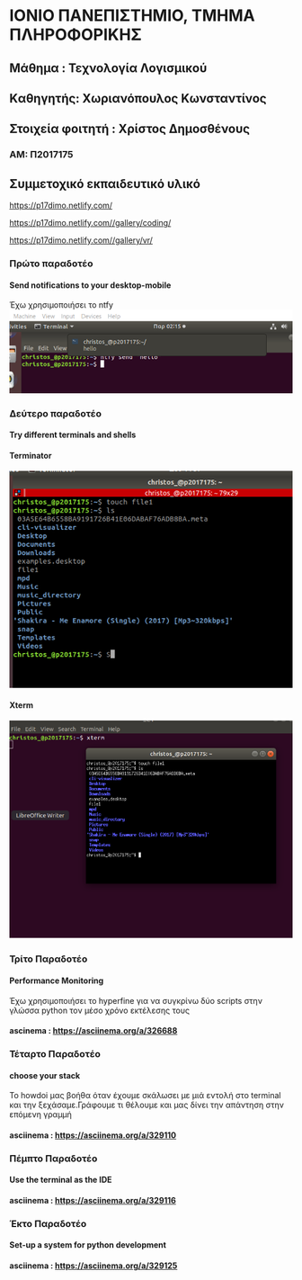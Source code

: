 # ΙΟΝΙΟ ΠΑΝΕΠΙΣΤΗΜΙΟ, ΤΜΗΜΑ ΠΛΗΡΟΦΟΡΙΚΗΣ 
## Μάθημα : Τεχνολογία Λογισμικού
## Kαθηγητής: Χωριανόπουλος Κωνσταντίνος 

## Στοιχεία φοιτητή : Χρίστος Δημοσθένους
### ΑΜ: Π2017175 

## Συμμετοχικό εκπαιδευτικό υλικό

https://p17dimo.netlify.com/

https://p17dimo.netlify.com//gallery/coding/

https://p17dimo.netlify.com//gallery/vr/

### Πρώτο παραδοτέο
#### Send notifications to your desktop-mobile
Έχω χρησιμοποιήσει το ntfy
![ntfy](ntfy.png)

### Δεύτερο παραδοτέο
#### Try different terminals and shells
#### Terminator
![terminator](terminator.png)
#### Xterm
![xterm](xterm.png)

### Τρίτο Παραδοτέο
#### Performance Monitoring
Έχω χρησιμοποιήσει το hyperfine για να συγκρίνω δύο scripts στην γλώσσα python τον μέσο χρόνο εκτέλεσης τους
#### ascinema : https://asciinema.org/a/326688

### Τέταρτο Παραδοτέο
#### choose your stack
To howdoi μας βοήθα όταν έχουμε σκάλωσει με μιά εντολή στο terminal και την ξεχάσαμε.Γράφουμε τι θέλουμε και μας δίνει την απάντηση στην επόμενη γραμμή
#### asciinema : https://asciinema.org/a/329110

### Πέμπτο Παραδοτέο
#### Use the terminal as the IDE
#### asciinema : https://asciinema.org/a/329116

### Έκτο Παραδοτέο
#### Set-up a system for python development
#### asciinema : https://asciinema.org/a/329125
